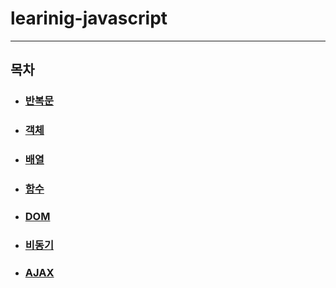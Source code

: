 # learinig-javascript

---

## 목차 

- ### [반복문](https://github.com/jaeh0lee/learinig-javascript/tree/main/%EB%B0%98%EB%B3%B5%EB%AC%B8)
- ### [객체](https://github.com/jaeh0lee/learinig-javascript/tree/main/%EA%B0%9D%EC%B2%B4)
- ### [배열](https://github.com/jaeh0lee/learinig-javascript/tree/main/%EB%B0%B0%EC%97%B4)
- ### [함수](https://github.com/jaeh0lee/learinig-javascript/tree/main/%ED%95%A8%EC%88%98)
- ### [DOM](https://github.com/jaeh0lee/learinig-javascript/tree/main/DOM)
- ### [비동기](https://github.com/jaeh0lee/learinig-javascript/tree/main/%EB%B9%84%EB%8F%99%EA%B8%B0)
- ### [AJAX](https://github.com/jaeh0lee/learinig-javascript/tree/main/AJAX)

